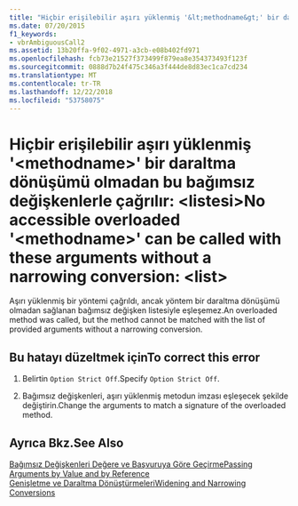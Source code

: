```yaml
---
title: "Hiçbir erişilebilir aşırı yüklenmiş '&lt;methodname&gt;' bir daraltma dönüşümü olmadan bu bağımsız değişkenlerle çağrılır: &lt;listesi&gt;"
ms.date: 07/20/2015
f1_keywords:
- vbrAmbiguousCall2
ms.assetid: 13b20ffa-9f02-4971-a3cb-e08b402fd971
ms.openlocfilehash: fcb73e21527f373499f879ea8e354373493f123f
ms.sourcegitcommit: 0888d7b24f475c346a3f444de8d83ec1ca7cd234
ms.translationtype: MT
ms.contentlocale: tr-TR
ms.lasthandoff: 12/22/2018
ms.locfileid: "53758075"
---
```

# <a name="no-accessible-overloaded-ltmethodnamegt-can-be-called-with-these-arguments-without-a-narrowing-conversion-ltlistgt"></a><span data-ttu-id="9d455-102">Hiçbir erişilebilir aşırı yüklenmiş '&lt;methodname&gt;' bir daraltma dönüşümü olmadan bu bağımsız değişkenlerle çağrılır: &lt;listesi&gt;</span><span class="sxs-lookup"><span data-stu-id="9d455-102">No accessible overloaded '&lt;methodname&gt;' can be called with these arguments without a narrowing conversion: &lt;list&gt;</span></span>
<span data-ttu-id="9d455-103">Aşırı yüklenmiş bir yöntemi çağrıldı, ancak yöntem bir daraltma dönüşümü olmadan sağlanan bağımsız değişken listesiyle eşleşemez.</span><span class="sxs-lookup"><span data-stu-id="9d455-103">An overloaded method was called, but the method cannot be matched with the list of provided arguments without a narrowing conversion.</span></span>  
  
## <a name="to-correct-this-error"></a><span data-ttu-id="9d455-104">Bu hatayı düzeltmek için</span><span class="sxs-lookup"><span data-stu-id="9d455-104">To correct this error</span></span>  
  
1.  <span data-ttu-id="9d455-105">Belirtin `Option Strict Off`.</span><span class="sxs-lookup"><span data-stu-id="9d455-105">Specify `Option Strict Off`.</span></span>
  
2.  <span data-ttu-id="9d455-106">Bağımsız değişkenleri, aşırı yüklenmiş metodun imzası eşleşecek şekilde değiştirin.</span><span class="sxs-lookup"><span data-stu-id="9d455-106">Change the arguments to match a signature of the overloaded method.</span></span>  
  
## <a name="see-also"></a><span data-ttu-id="9d455-107">Ayrıca Bkz.</span><span class="sxs-lookup"><span data-stu-id="9d455-107">See Also</span></span>  
 [<span data-ttu-id="9d455-108">Bağımsız Değişkenleri Değere ve Başvuruya Göre Geçirme</span><span class="sxs-lookup"><span data-stu-id="9d455-108">Passing Arguments by Value and by Reference</span></span>](../../visual-basic/programming-guide/language-features/procedures/passing-arguments-by-value-and-by-reference.md)  
 [<span data-ttu-id="9d455-109">Genişletme ve Daraltma Dönüştürmeleri</span><span class="sxs-lookup"><span data-stu-id="9d455-109">Widening and Narrowing Conversions</span></span>](../../visual-basic/programming-guide/language-features/data-types/widening-and-narrowing-conversions.md)
